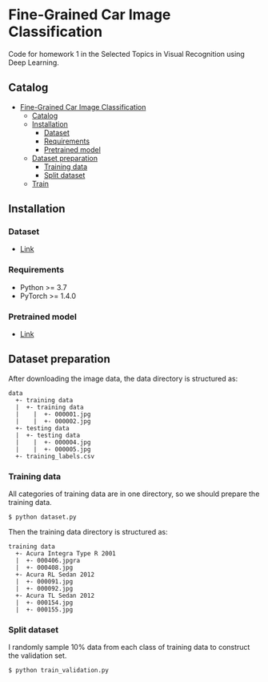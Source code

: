 # Fine-Grained Car Image Classification

Code for homework 1 in the Selected Topics in Visual Recognition using Deep Learning.

## Catalog
- [Fine-Grained Car Image Classification](#fine-grained-car-image-classification)
  - [Catalog](#Catalog)
  - [Installation](#Installation)
    - [Dataset](#Dataset)
    - [Requirements](#Requirements)
    - [Pretrained model](#Pretrained-model)
  - [Dataset preparation](#Dataset-Preparation)
    - [Training data](#training-data)
    - [Split dataset](#split-dataset)
  - [Train](#train)

## Installation
### Dataset
  - [Link](https://www.kaggle.com/c/cs-t0828-2020-hw1/data)
### Requirements
- Python >= 3.7
- PyTorch >= 1.4.0
### Pretrained model
  -  [Link](https://baidu.com/) 

## Dataset preparation
After downloading the image data, the data directory is structured as:
```
data
  +- training data
  |  +- training data
  |    |  +- 000001.jpg
  |    |  +- 000002.jpg
  +- testing data
  |  +- testing data
  |    |  +- 000004.jpg
  |    |  +- 000005.jpg
  +- training_labels.csv
```
### Training data
All categories of training data are in one directory, so we should prepare the training data. 
```
$ python dataset.py
```
Then the training data directory is structured as:
```
training data
  +- Acura Integra Type R 2001
  |  +- 000406.jpgra
  |  +- 000408.jpg
  +- Acura RL Sedan 2012
  |  +- 000091.jpg
  |  +- 000092.jpg
  +- Acura TL Sedan 2012
  |  +- 000154.jpg
  |  +- 000155.jpg
```
### Split dataset
I randomly sample 10% data from each class of training data to construct the validation set.
```
$ python train_validation.py
```


